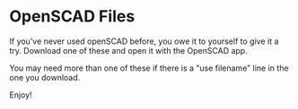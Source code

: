 # OpenSCAD Files

If you've never used openSCAD before, you owe it to yourself to give it a try.  Download one of these and open it with the OpenSCAD app.  

You may need more than one of these if there is a "use filename" line in the one you download.  

Enjoy!
